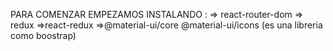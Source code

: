 PARA COMENZAR EMPEZAMOS INSTALANDO :
=> react-router-dom
=> redux
=>react-redux
=>@material-ui/core @material-ui/icons (es una libreria como boostrap) 
